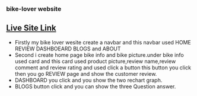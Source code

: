 ### bike-lover website
## [Live Site Link](https://bike-lover-website.netlify.app/)

* Firstly my bike lover wesite create a navbar and this navbar used HOME REVIEW DASHBOEARD BLOGS and ABOUT
* Second i create home page bike info  and bike picture.under bike info used card and this card used product picture,review name,review comment and review rating and used click a button this button you click then you go REVIEW page and show the customer review.
* DASHBOARD you click and you show the two rechart graph.
* BLOGS button click and you can show the three Question answer.


